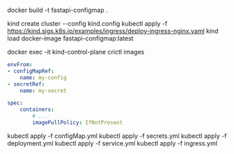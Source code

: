 docker build -t fastapi-configmap .

kind create cluster --config kind.config
kubectl apply -f https://kind.sigs.k8s.io/examples/ingress/deploy-ingress-nginx.yaml
kind load docker-image fastapi-configmap:latest

docker exec -it kind-control-plane crictl images


```yml
envFrom:
- configMapRef:
    name: my-config
- secretRef:
    name: my-secret
```


```yml
spec:
    containers:
        # ...
        imagePullPolicy: IfNotPresent
```


kubectl apply -f configMap.yml
kubectl apply -f secrets.yml
kubectl apply -f deployment.yml
kubectl apply -f service.yml
kubectl apply -f ingress.yml